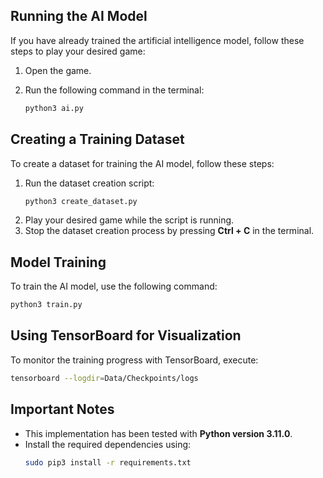 

## Running the AI Model
If you have already trained the artificial intelligence model, follow these steps to play your desired game:

1. Open the game.
2. Run the following command in the terminal:
   
   ```sh
   python3 ai.py
   ```

## Creating a Training Dataset
To create a dataset for training the AI model, follow these steps:

1. Run the dataset creation script:
   ```sh
   python3 create_dataset.py
   ```
2. Play your desired game while the script is running.
3. Stop the dataset creation process by pressing **Ctrl + C** in the terminal.

## Model Training
To train the AI model, use the following command:
```sh
python3 train.py
```

## Using TensorBoard for Visualization
To monitor the training progress with TensorBoard, execute:
```sh
tensorboard --logdir=Data/Checkpoints/logs
```

## Important Notes
- This implementation has been tested with **Python version 3.11.0**.
- Install the required dependencies using:
  ```sh
  sudo pip3 install -r requirements.txt
  ```

